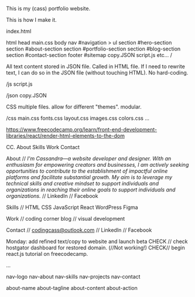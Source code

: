 This is my (cass) portfolio website.

This is how I make it.

index.html

html
head
    main.css
body
    nav #navigation > ul
    section #hero-section
    section #about-section
    section #portfolio-section
    section #blog-section
    section #contact-section
    footer #sitemap
copy.JSON
script.js
etc...
/

All text content stored in JSON file. Called in HTML file.
If I need to rewrite text, I can do so in the JSON file (without touching HTML).
No hard-coding.

/js
    script.js

/json
    copy.JSON

CSS multiple files. allow for different "themes". modular.

/css
    main.css
    fonts.css
    layout.css
    images.css
    colors.css
    ...

https://www.freecodecamp.org/learn/front-end-development-libraries/react/render-html-elements-to-the-dom

CC. About Skills Work Contact

About // *I'm Cassandra—a website developer and designer. With an enthusiasm for empowering creators and businesses, I am actively seeking opportunities to contribute to the establishment of impactful online platforms and facilitate substantial growth. My aim is to leverage my technical skills and creative mindset to support individuals and organizations in reaching their online goals to support individuals and organizations.* // LinkedIn // Facebook

Skills // HTML CSS JavaScript React WordPress Figma

Work // coding corner blog // visual development

Contact // codingcass@outlook.com // LinkedIn // Facebook

Monday: 
add refined text/copy to website and launch beta
CHECK // check hostgator dashboard for restored domain. (//Not working!)
CHECK// begin react.js tutorial on freecodecamp.

...

nav-logo
nav-about
nav-skills
nav-projects
nav-contact

about-name
about-tagline
about-content
about-action